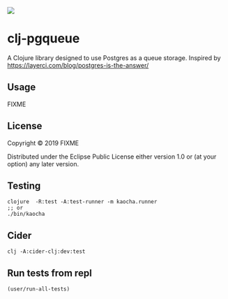 ![](https://github.com/clj-lx/clj-pgqueue/workflows/Clojure%20CI/badge.svg)
# clj-pgqueue

A Clojure library designed to use Postgres as a queue storage.
Inspired by https://layerci.com/blog/postgres-is-the-answer/

## Usage

FIXME

## License

Copyright © 2019 FIXME

Distributed under the Eclipse Public License either version 1.0 or (at
your option) any later version.


## Testing

	clojure  -R:test -A:test-runner -m kaocha.runner
    ;; or
    ./bin/kaocha



## Cider

	clj -A:cider-clj:dev:test
    
    
## Run tests from repl

    (user/run-all-tests)
